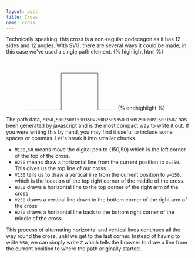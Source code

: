 ```yaml
---
layout: post
title: Cross
name: cross
---
```


Technically speaking, this cross is a non-regular dodecagon as it has 12 sides and 12 angles.
With SVG, there are several ways it could be made; in this case we've used a single path element.
{% highlight html %}
<svg>
	<path d="M150,50H250V150H350V250H250V350H150V250H50V150H150Z" fill="none" stroke="#333" />
</svg>
{% endhighlight %}

The path data, `M150,50H250V150H350V250H250V350H150V250H50V150H150Z` has been generated by javascript
and is the most compact way to write it out. If you were writing this by hand, you may find it useful
to include some spaces or commas. Let's break it into smaller chunks.

* `M150,50` means move the digital pen to (150,50) which is the left corner of the top of the cross.
* `H250` means draw a horizontal line from the current position to `x=250`. This gives us the top line of our cross.
* `V150` tells us to draw a vertical line from the current position to `y=150`, which is the location of the top right corner of the middle of the cross.
* `H350` draws a horizontal line to the top corner of the right arm of the cross
* `V250` draws a vertical line down to the bottom corner of the right arm of the cross
* `H250` draws a horizontal line back to the bottom right corner of the middle of the cross.

This process of alternating horizontal and vertical lines continues all the way round the cross, until
we get to the last corner. Instead of having to write `V50`, we can simply write `Z` which tells the
browser to draw a line from the current position to where the path originally started.